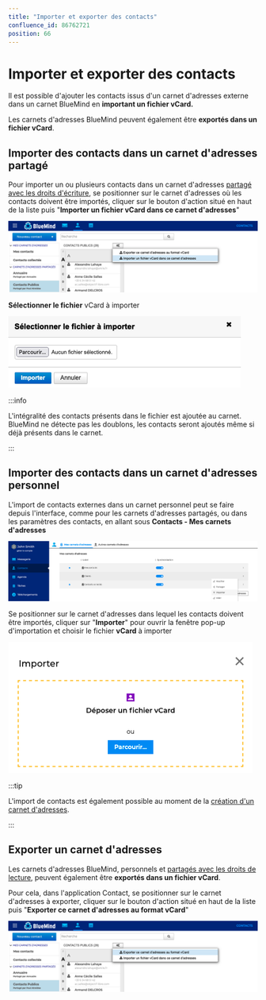 ```yaml
---
title: "Importer et exporter des contacts"
confluence_id: 86762721
position: 66
---
```

# Importer et exporter des contacts


Il est possible d'ajouter les contacts issus d'un carnet d'adresses externe dans un carnet BlueMind en **important un fichier vCard.**

Les carnets d'adresses BlueMind peuvent également être **exportés dans un fichier vCard**.

## Importer des contacts dans un carnet d'adresses partagé

Pour importer un ou plusieurs contacts dans un carnet d'adresses [partagé avec les droits d'écriture](/Guide_de_l_utilisateur/Les_contacts_4.7/Partager_un_carnet_d_adresses/), se positionner sur le carnet d'adresses où les contacts doivent être importés, cliquer sur le bouton d'action situé en haut de la liste puis "**Importer un fichier vCard dans ce carnet d'adresses**"

![](../../attachments/86762721/86764646.png)


**Sélectionner le fichier** vCard à importer

![](../../attachments/86762721/86764645.png)


:::info

L'intégralité des contacts présents dans le fichier est ajoutée au carnet. BlueMind ne détecte pas les doublons, les contacts seront ajoutés même si déjà présents dans le carnet.

:::

## Importer des contacts dans un carnet d'adresses personnel

L'import de contacts externes dans un carnet personnel peut se faire depuis l'interface, comme pour les carnets d'adresses partagés, ou dans les paramètres des contacts, en allant sous **Contacts - Mes carnets d'adresses**

![](../../attachments/86762721/86764644.png)


Se positionner sur le carnet d'adresses dans lequel les contacts doivent être importés, cliquer sur "**Importer**" pour ouvrir la fenêtre pop-up d'importation et choisir le fichier **vCard** à importer

![](../../attachments/86762721/86764643.png)


:::tip

L'import de contacts est également possible au moment de la [création d'un carnet d'adresses](/Guide_de_l_utilisateur/Les_contacts_4.7/Créer_et_éditer_un_carnet_d_adresses_personnel/).

:::

## Exporter un carnet d'adresses

Les carnets d'adresses BlueMind, personnels et [partagés avec les droits de lecture](/Guide_de_l_utilisateur/Les_contacts_4.7/Partager_un_carnet_d_adresses/), peuvent également être **exportés dans un fichier vCard**.

Pour cela, dans l'application Contact, se positionner sur le carnet d'adresses à exporter, cliquer sur le bouton d'action situé en haut de la liste puis "**Exporter ce carnet d'adresses au format vCard**"

![](../../attachments/86762721/86764642.png)


